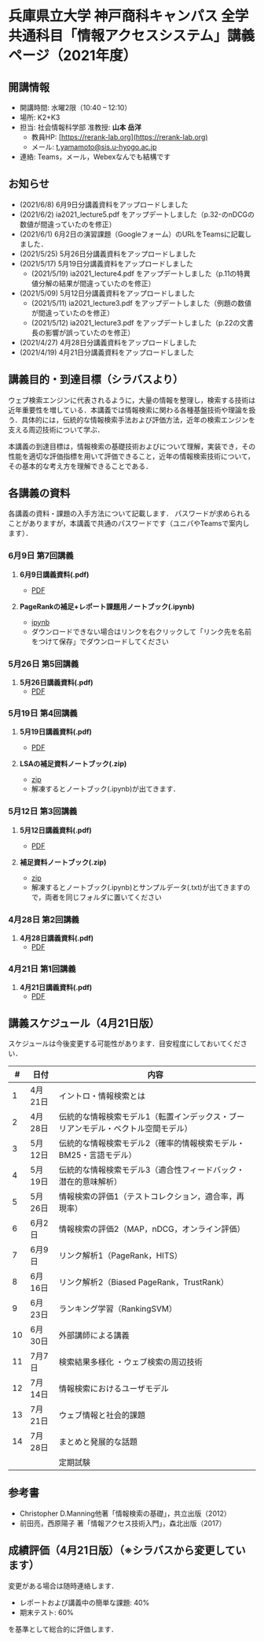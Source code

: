 # 兵庫県立大学 神戸商科キャンパス 全学共通科目「情報アクセスシステム」講義ページ（2021年度）


## 開講情報
- 開講時間: 水曜2限（10:40 – 12:10）
- 場所: K2+K3
- 担当: 社会情報科学部 准教授: **山本 岳洋**
  - 教員HP: [https://rerank-lab.org](https://rerank-lab.org)
  - メール: t.yamamoto@sis.u-hyogo.ac.jp
- 連絡: Teams，メール，Webexなんでも結構です


## お知らせ
- (2021/6/8)  6月9日分講義資料をアップロードしました
- (2021/6/2)  ia2021_lecture5.pdf をアップデートしました（p.32-のnDCGの数値が間違っていたのを修正）
- (2021/6/1) 6月2日の演習課題（Googleフォーム）のURLをTeamsに記載しました．
- (2021/5/25) 5月26日分講義資料をアップロードしました
- (2021/5/17) 5月19日分講義資料をアップロードしました
  - (2021/5/19) ia2021_lecture4.pdf をアップデートしました（p.11の特異値分解の結果が間違っていたのを修正）
- (2021/5/09) 5月12日分講義資料をアップロードしました
  - (2021/5/11) ia2021_lecture3.pdf をアップデートしました（例題の数値が間違っていたのを修正）
  - (2021/5/12) ia2021_lecture3.pdf をアップデートしました（p.22の文書長の影響が誤っていたのを修正）
- (2021/4/27) 4月28日分講義資料をアップロードしました
- (2021/4/19) 4月21日分講義資料をアップロードしました

<!--
<details><summary>過去のお知らせ一覧</summary>
</details>
-->


## 講義目的・到達目標（シラバスより）
ウェブ検索エンジンに代表されるように，大量の情報を整理し，検索する技術は近年重要性を増している．本講義では情報検索に関わる各種基盤技術や理論を扱う．具体的には，伝統的な情報検索手法および評価方法，近年の検索エンジンを支える周辺技術について学ぶ．

本講義の到達目標は，情報検索の基礎技術およびについて理解，実装でき，その性能を適切な評価指標を用いて評価できること，近年の情報検索技術について，その基本的な考え方を理解できることである．



## 各講義の資料
各講義の資料・課題の入手方法について記載します． パスワードが求められることがありますが，本講義で共通のパスワードです（ユニパやTeamsで案内します）．


### 6月9日 第7回講義

1. **6月9日講義資料(.pdf)**
   - [PDF](materials/ia2021_lecture6.pdf)

2. **PageRankの補足+レポート課題用ノートブック(.ipynb)**
      - [ipynb](notebooks/ia2021_linkanalysis.ipynb)
      - ダウンロードできない場合はリンクを右クリックして「リンク先を名前をつけて保存」でダウンロードしてください


### 5月26日 第5回講義

1. **5月26日講義資料(.pdf)**
   - [PDF](materials/ia2021_lecture5.pdf)

### 5月19日 第4回講義

1. **5月19日講義資料(.pdf)**
   - [PDF](materials/ia2021_lecture4.pdf)

2. **LSAの補足資料ノートブック(.zip)**
    - [zip](notebooks/ia2021_LSA.zip)
    - 解凍するとノートブック(.ipynb)が出てきます．

### 5月12日 第3回講義

1. **5月12日講義資料(.pdf)**
   - [PDF](materials/ia2021_lecture3.pdf)

2. **補足資料ノートブック(.zip)**
    - [zip](notebooks/ia2021_vsm_bm25.zip)
    - 解凍するとノートブック(.ipynb)とサンプルデータ(.txt)が出てきますので，両者を同じフォルダに置いてください

### 4月28日 第2回講義

1. **4月28日講義資料(.pdf)**
   - [PDF](materials/ia2021_lecture2.pdf)

### 4月21日 第1回講義

1. **4月21日講義資料(.pdf)**
   - [PDF](materials/ia2021_lecture1.pdf)

## 講義スケジュール（4月21日版）
スケジュールは今後変更する可能性があります．目安程度にしておいてください．

| #   | 日付    | 内容                                                                              |
| --- | ------- | --------------------------------------------------------------------------------- |
| 1   | 4月21日 | イントロ・情報検索とは                                                            |
| 2   | 4月28日 | 伝統的な情報検索モデル1（転置インデックス・ブーリアンモデル・ベクトル空間モデル） |
| 3   | 5月12日 | 伝統的な情報検索モデル2（確率的情報検索モデル・BM25・言語モデル）                 |
| 4   | 5月19日 | 伝統的な情報検索モデル3（適合性フィードバック・潜在的意味解析）                   |
| 5   | 5月26日 | 情報検索の評価1（テストコレクション，適合率，再現率）                             |
| 6   | 6月2日  | 情報検索の評価2（MAP，nDCG，オンライン評価）                                      |
| 7   | 6月9日  | リンク解析1（PageRank，HITS）                                                     |
| 8   | 6月16日 | リンク解析2（Biased PageRank，TrustRank）                                         |
| 9   | 6月23日 | ランキング学習（RankingSVM）                                                      |
| 10  | 6月30日 | 外部講師による講義                                                                |
| 11  | 7月7日  | 検索結果多様化 ・ウェブ検索の周辺技術                                             |
| 12  | 7月14日 | 情報検索におけるユーザモデル                                                      |
| 13  | 7月21日 | ウェブ情報と社会的課題                                                            |
| 14  | 7月28日 | まとめと発展的な話題                                                              |
|     |         | 定期試験                                                                          |


## 参考書

- Christopher D.Manning他著「情報検索の基礎」，共立出版（2012）
- 前田亮，西原陽子 著「情報アクセス技術入門」，森北出版（2017）

## 成績評価（4月21日版）（※シラバスから変更しています）
変更がある場合は随時連絡します．

- レポートおよび講義中の簡単な課題: 40%
- 期末テスト: 60%


を基準として総合的に評価します．
